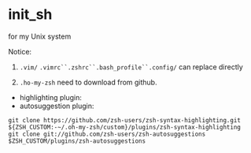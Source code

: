 # init_sh
for my Unix system


Notice:
1. `.vim/` `.vimrc``.zshrc``.bash_profile``.config/` can replace directly

2. `.ho-my-zsh` need to download from github.
- highlighting plugin: 
- autosuggestion plugin:
```
git clone https://github.com/zsh-users/zsh-syntax-highlighting.git ${ZSH_CUSTOM:-~/.oh-my-zsh/custom}/plugins/zsh-syntax-highlighting
git clone git://github.com/zsh-users/zsh-autosuggestions $ZSH_CUSTOM/plugins/zsh-autosuggestions

```





